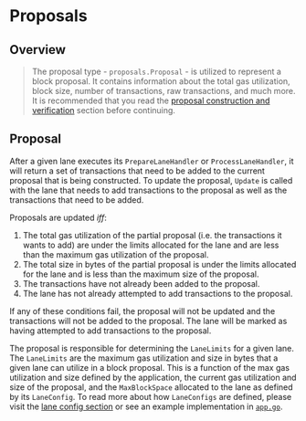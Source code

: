 # Proposals

## Overview

> The proposal type - `proposals.Proposal` - is utilized to represent a block proposal. It contains information about the total gas utilization, block size, number of transactions, raw transactions, and much more. It is recommended that you read the [proposal construction and verification](../../abci/README.md) section before continuing.

## Proposal

After a given lane executes its `PrepareLaneHandler` or `ProcessLaneHandler`, it will return a set of transactions that need to be added to the current proposal that is being constructed. To update the proposal, `Update` is called with the lane that needs to add transactions to the proposal as well as the transactions that need to be added.

Proposals are updated _iff_:

1. The total gas utilization of the partial proposal (i.e. the transactions it wants to add) are under the limits allocated for the lane and are less than the maximum gas utilization of the proposal.
2. The total size in bytes of the partial proposal is under the limits allocated for the lane and is less than the maximum size of the proposal.
3. The transactions have not already been added to the proposal.
4. The lane has not already attempted to add transactions to the proposal.

If any of these conditions fail, the proposal will not be updated and the transactions will not be added to the proposal. The lane will be marked as having attempted to add transactions to the proposal.

The proposal is responsible for determining the `LaneLimits` for a given lane. The `LaneLimits` are the maximum gas utilization and size in bytes that a given lane can utilize in a block proposal. This is a function of the max gas utilization and size defined by the application, the current gas utilization and size of the proposal, and the `MaxBlockSpace` allocated to the lane as defined by its `LaneConfig`. To read more about how `LaneConfigs` are defined, please visit the [lane config section](../base/README.md#laneconfig) or see an example implementation in [`app.go`](../../tests/app/app.go).

